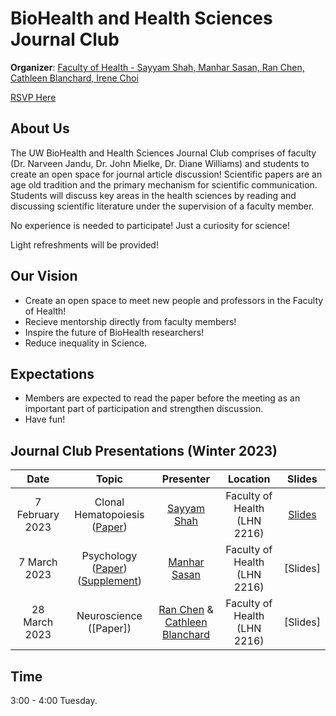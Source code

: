 # BioHealth and Health Sciences Journal Club

**Organizer**: [Faculty of Health - Sayyam Shah, Manhar Sasan, Ran Chen, Cathleen Blanchard, Irene Choi](mailto:sayyam.n.shah@gmail.com)

 [RSVP Here](https://forms.gle/id9nX5baKVeW47TW6)
 

## About Us

The UW BioHealth and Health Sciences Journal Club comprises of faculty (Dr. Narveen Jandu, Dr. John Mielke, Dr. Diane Williams) and students to create an open space for journal article discussion! Scientific papers are an age old tradition and the primary mechanism for scientific communication. Students will discuss key areas in the health sciences by reading and discussing scientific literature under the supervision of a faculty member.  

No experience is needed to participate! Just a curiosity for science!

Light refreshments will be provided!

## Our Vision

- Create an open space to meet new people and professors in the Faculty of Health!
- Recieve mentorship directly from faculty members!
- Inspire the future of BioHealth researchers!
- Reduce inequality in Science.

## Expectations

- Members are expected to read the paper before the meeting as an important part of participation and strengthen discussion.
- Have fun!

## Journal Club Presentations (Winter 2023)


|Date| Topic | Presenter| Location | Slides | 
|:----------------:|:----------------------------------------:|:----------:|:------:|:-------:|
| 7 February 2023 |Clonal Hematopoiesis ([Paper](https://www.nejm.org/doi/full/10.1056/nejmoa1408617)) |[Sayyam Shah](mailto:s284shah@uwaterloo.ca) | Faculty of Health (LHN 2216)|[Slides](https://drive.google.com/file/d/18EFHjOdcSqa11FU7wyf2UFXEGs-EkQpJ/view?usp=sharing)|
| 7 March 2023 | Psychology ([Paper](https://www.jneurosci.org/content/34/50/16567)) ([Supplement](https://theconversation.com/the-real-reason-some-people-become-addicted-to-drugs-81004)) | [Manhar Sasan](mailto:mssasan@uwaterloo.ca)  | Faculty of Health (LHN 2216)| [Slides]|
| 28 March 2023 | Neuroscience ([Paper]) | [Ran Chen](mailto:r359chen@uwaterloo.ca) & [Cathleen Blanchard](mailto:cblanchard@uwaterloo.ca) | Faculty of Health (LHN 2216)| [Slides]|

## Time
3:00 - 4:00 Tuesday.
